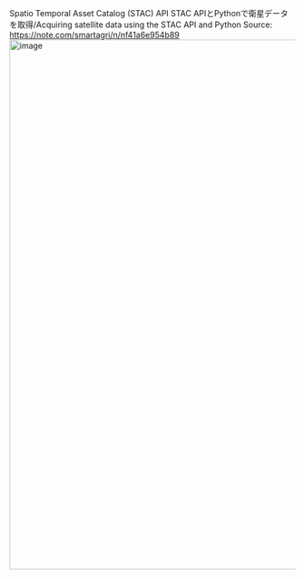 Spatio Temporal Asset Catalog (STAC) API
STAC APIとPythonで衛星データを取得/Acquiring satellite data using the STAC API and Python
Source: https://note.com/smartagri/n/nf41a6e954b89
<img width="1495" height="934" alt="image" src="https://github.com/user-attachments/assets/297af294-5481-4730-94f6-a08093cd3935" />




